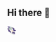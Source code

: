 ## Hi there 👋

<!--![gato burro voando no espaço de capacete gif](/kity_space.gif) !-->
<picture>
<source media="(max-height:10px)" srcset="/kity_space.gif">
<img src="/kity_space.gif" alt="gato%20burro%20no%20espaço" width="20px" height="20px"> 
</picture>
<!--
**ddr669/ddr669** is a ✨ _special_ ✨ repository because its `README.md` (this file) appears on your GitHub profile.

Here are some ideas to get you started:

- 🔭 I’m currently working on ...
- 🌱 I’m currently learning ...
- 👯 I’m looking to collaborate on ...
- 🤔 I’m looking for help with ...
- 💬 Ask me about ...
- 📫 How to reach me: ...
- 😄 Pronouns: ...
- ⚡ Fun fact: ...
-->
